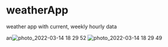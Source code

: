 # weatherApp
weather app with current, weekly hourly data

an![photo_2022-03-14 18 29 52](https://user-images.githubusercontent.com/90626471/158206127-4c1223ca-ab7c-4c2f-a70c-e6cadbc4f6a7.jpeg)
![photo_2022-03-14 18 29 49](https://user-images.githubusercontent.com/90626471/158207095-30b68d3f-5875-4520-a167-2cf5f5c6c4ec.jpeg)
